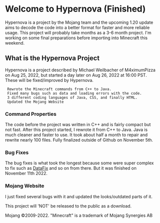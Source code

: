 # Welcome to Hypernova (Finished)

Hypernova is a project by the Mojang team and the upcoming 1.20 update aims to decode the code into a better format for faster and more reliable usage. This project will probably take months as a 3-6 month project. I'm working on some final preparations before importing into Minecraft this weekend.

## What is the Hypernova Project

Hypernova is a project described by Michael Weilbacher of M4ximumPizza on Aug 25, 2022, but started a day later on Aug 26, 2022 at 16:00 PST. These will be fixed/improved by Hypernova.

     Rewrote the Minecraft commands from C++ to Java.
     Fixed many bugs such as data and loading errors with the code.
     3 different coding languages of Java, CSS, and finally HTML.
     Updated the Mojang Website

### Command Properties 

The code before the project was written in C++ and is fairly compact but not fast. After this project started, I rewrote it from C++ to Java. Java is much cleaner and faster to use. It took about half a month to repair and rewrite nearly 100 files. Fully finalized outside of Github on November 5th.

### Bug Fixes

The bug fixes is what took the longest because some were super complex to fix such as [DataFix](https://github.com/M4ximumPizza/Hypernova/blob/master/Fixes/schema/Datafixers.java) and so on from there. But it was finished on November 11th 2022.

### Mojang Website
I just fixed several bugs with it and updated the looks/outdated parts of it.

This project will 'NOT' be released to the public as a download.

Mojang ©2009-2022. "Minecraft" is a trademark of Mojang Synergies AB
